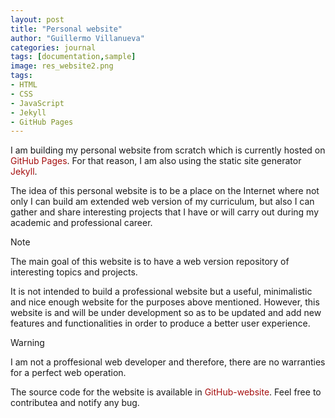 ```yaml
---
layout: post
title: "Personal website"
author: "Guillermo Villanueva"
categories: journal
tags: [documentation,sample]
image: res_website2.png
tags:
- HTML
- CSS
- JavaScript
- Jekyll
- GitHub Pages
---
```


I am building my personal website from scratch which is currently hosted on <a href="https://pages.github.com/" style="color: rgb(165, 15, 15);text-decoration:none; :hover { color: black;};">GitHub Pages</a>. For that reason, I am also using the static site generator <a href="https://jekyllrb.com/" style="color: rgb(165, 15, 15);text-decoration:none; :hover { color: black;};">Jekyll</a>.

The idea of this personal website is to be a place on the Internet where not only I can build am extended web version of my curriculum, but also I can gather and share interesting projects that I have or will carry out during my academic and professional career. 

<div class="highlight-note"><i class="fa fa-info-circle" aria-hidden="true"></i><span>Note</span></div>
<div class="highlights-note"> 
<p>The main goal of this website is to have a web version repository of interesting topics and projects.</p>
</div>

It is not intended to build a professional website but a useful, minimalistic and nice enough website for the purposes above mentioned. However, this website is and will be under development so as to be updated and add new features and functionalities in order to produce a better user experience.

<div class="highlight-warning"><i class="fa fa-exclamation-triangle" aria-hidden="true"></i><span>Warning</span></div>
<div class="highlights-warning"> 
<p>I am not a proffesional web developer and therefore, there are no warranties for a perfect web operation.  </p>
</div>

The source code for the website is available in <a href="https://github.com/guillermovillanuevabenito/guillermovillanuevabenito.github.io" style="color: rgb(165, 15, 15);text-decoration:none; :hover { color: black;};">GitHub-website</a>. Feel free to contributea and notify any bug.
